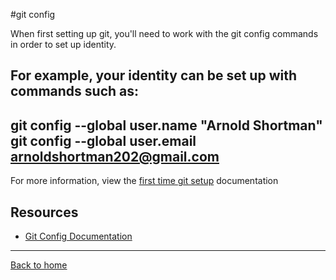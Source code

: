#git config

When first setting up git, you'll need to work with the git config commands in order to set up identity.

For example, your identity can be set up with commands such as:
---

git config --global user.name "Arnold Shortman"
git config --global user.email arnoldshortman202@gmail.com
---

For more information, view the [first time git setup](https://git-scm.com/book/en/v2/Getting-Started-First-Time-Git-Setup) documentation

## Resources

- [Git Config Documentation](https://git-scm.com/docs/git-config)

---

[Back to home](../README.md)